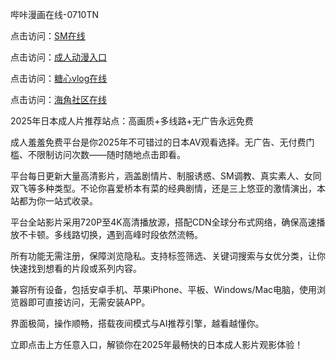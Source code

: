 哔咔漫画在线-0710TN

点击访问：<a href="https://rtj-3zo.pages.dev/">SM在线</a>

点击访问：<a href="https://vassv.pages.dev/">成人动漫入口</a>

点击访问：<a href="https://https://bered.pages.dev/">糖心vlog在线</a>

点击访问：<a href="https://bered.pages.dev/">海角社区在线</a>

2025年日本成人片推荐站点：高画质+多线路+无广告永远免费

成人羞羞免费平台是你2025年不可错过的日本AV观看选择。无广告、无付费门槛、不限制访问次数——随时随地点击即看。

平台每日更新大量高清影片，涵盖剧情片、制服诱惑、SM调教、真实素人、女同双飞等多种类型。不论你喜爱桥本有菜的经典剧情，还是三上悠亚的激情演出，本站都为你一站式收录。

平台全站影片采用720P至4K高清播放源，搭配CDN全球分布式网络，确保高速播放不卡顿。多线路切换，遇到高峰时段依然流畅。

所有功能无需注册，保障浏览隐私。支持标签筛选、关键词搜索与女优分类，让你快速找到想看的片段或系列内容。

兼容所有设备，包括安卓手机、苹果iPhone、平板、Windows/Mac电脑，使用浏览器即可直接访问，无需安装APP。

界面极简，操作顺畅，搭载夜间模式与AI推荐引擎，越看越懂你。

立即点击上方任意入口，解锁你在2025年最畅快的日本成人影片观影体验！

<span style="display:none;">[Canonical link]  (  ）</span>
